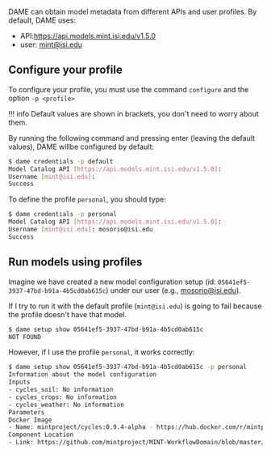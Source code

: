 
DAME can obtain model metadata from different APIs and user profiles. By default, DAME uses:

- API:https://api.models.mint.isi.edu/v1.5.0
- user: mint@isi.edu

## Configure your profile

To configure your profile, you must use the command `configure` and the option `-p <profile>`

!!! info
    Default values are shown in brackets, you don't need to worry about them. 

By running the following command and pressing enter (leaving the default values), DAME willbe configured by default:

```bash
$ dame credentials -p default
Model Catalog API [https://api.models.mint.isi.edu/v1.5.0]:
Username [mint@isi.edu]:
Success
```

To define the profile `personal`, you should type: 

```bash
$ dame credentials -p personal
Model Catalog API [https://api.models.mint.isi.edu/v1.5.0]:
Username [mint@isi.edu]: mosorio@isi.edu
Success
```

## Run models using profiles

Imagine we have created a new model configuration setup (id: `05641ef5-3937-47bd-b91a-4b5cd0ab615c`) under our user (e.g., mosorio@isi.edu).

If I try to run it with the default profile (`mint@isi.edu`) is going to fail because the profile doesn't have that model.

```bash
$ dame setup show 05641ef5-3937-47bd-b91a-4b5cd0ab615c
NOT FOUND

```

However, if I use the profile `personal`, it works correctly:

```bash
$ dame setup show 05641ef5-3937-47bd-b91a-4b5cd0ab615c -p personal
Information about the model configuration
Inputs
- cycles_soil: No information
- cycles_crops: No information
- cycles_weather: No information
Parameters
Docker Image
- Name: mintproject/cycles:0.9.4-alpha - https://hub.docker.com/r/mintproject/cycles
Component Location
- Link: https://github.com/mintproject/MINT-WorkflowDomain/blob/master/WINGSWorkflowComponents/cycles-0.9.4-alpha/cycles-0.9.4-alpha.zip?raw=true
```
